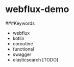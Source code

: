 # webflux-demo
###Keywords
- webflux
- kotlin
- coroutine
- functional
- swagger
- elasticsearch [TODO]
